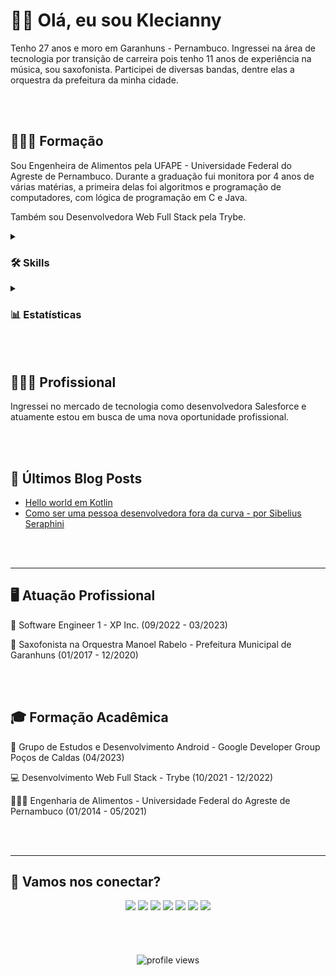 # 👋🏽 Olá, eu sou Klecianny 

Tenho 27 anos e moro em Garanhuns - Pernambuco. Ingressei na área de tecnologia por transição de carreira pois tenho 11 anos de experiência na música, sou saxofonista. Participei de diversas bandas, dentre elas a orquestra da prefeitura da minha cidade.

<br>
<br>

## 👩🏽‍🎓 Formação

Sou Engenheira de Alimentos pela UFAPE - Universidade Federal do Agreste de Pernambuco. Durante a graduação fui monitora por 4 anos de várias matérias, a primeira delas foi algoritmos e programação de computadores, com lógica de programação em C e Java.

Também sou Desenvolvedora Web Full Stack pela Trybe.

<details>
  <summary><h3>🛠 Skills</h3></summary>
<p>
<div>
<h4>Linguagens</h4>
<img title="C" alt="C" height="40" width="40" src="https://raw.githubusercontent.com/jmnote/z-icons/master/svg/c.svg" />
<img title="Java" alt="Java" height="40" width="40" src="https://cdn.jsdelivr.net/gh/devicons/devicon/icons/java/java-original.svg" />
<img title="HTML" alt="HTML" height="40" width="40" src="https://raw.githubusercontent.com/devicons/devicon/master/icons/html5/html5-original.svg" />
<img title="CSS" alt="CSS" height="40" width="40" src="https://raw.githubusercontent.com/devicons/devicon/master/icons/css3/css3-original.svg" />
<img title="JavaScript" alt="JavaScript" height="40" width="40" src="https://raw.githubusercontent.com/devicons/devicon/master/icons/javascript/javascript-plain.svg" />
<img title="TypeScript" alt="TypeScript" height="40" width="40" src="https://raw.githubusercontent.com/devicons/devicon/master/icons/typescript/typescript-original.svg" />
<img title="Python" alt="Python" height="40" width="40" src="https://cdn.jsdelivr.net/gh/devicons/devicon/icons/python/python-original.svg" />
<img title="C Sharp" alt="C Sharp" width="40" height="40" src="https://raw.githubusercontent.com/devicons/devicon/master/icons/csharp/csharp-original.svg" />
<img title="Kotlin" alt="Kotlin" width="40" height="40" src="https://cdn.jsdelivr.net/gh/devicons/devicon/icons/kotlin/kotlin-original.svg" />
          
<br>

<h4>Ferramentas de Utilidade</h4>
<img title="Linux" alt="Linux" width="40" height="40" src="https://raw.githubusercontent.com/devicons/devicon/master/icons/linux/linux-original.svg" />
<img title="Debian" alt="Debian" width="40" height="40" src="https://cdn.jsdelivr.net/gh/devicons/devicon/icons/debian/debian-original.svg" />
<img title="Terminal" alt="Terminal" height="40" width="40" src="https://cdn.svgporn.com/logos/terminal.svg" />
<img title="Git" alt="Git" height="40" width="40" src="https://cdn.jsdelivr.net/gh/devicons/devicon/icons/git/git-original.svg" />
<img title="GitHub" alt="GitHub" height="40" width="40" src="https://cdn.jsdelivr.net/gh/devicons/devicon/icons/github/github-original.svg" />
<img title="NPM" alt="NPM" height="40" width="40" src="https://cdn.jsdelivr.net/gh/devicons/devicon/icons/npm/npm-original-wordmark.svg" />
<img title="Eslint" alt="Eslint" height="40" width="40" src="https://cdn.jsdelivr.net/gh/devicons/devicon/icons/eslint/eslint-original.svg" />
<img title="Vscode" alt="Vscode" height="40" width="40" src="https://cdn.jsdelivr.net/gh/devicons/devicon/icons/vscode/vscode-original.svg" />
<img title="Vercel" alt="Vercel" height="40" width="40" src="https://www.svgrepo.com/show/327408/logo-vercel.svg" />
<img title="Heroku" alt="Heroku" height="40" width="40" src="https://cdn.jsdelivr.net/gh/devicons/devicon/icons/heroku/heroku-plain.svg" />
<img title="Trello" alt="Trello" height="40" width="40" src="https://cdn.jsdelivr.net/gh/devicons/devicon/icons/trello/trello-plain.svg" />
<img title="Jest" alt="Jest" height="40" width="40" src="https://raw.githubusercontent.com/devicons/devicon/master/icons/jest/jest-plain.svg" />
<img title="Docker" alt="Docker" height="40" width="40" src="https://raw.githubusercontent.com/devicons/devicon/master/icons/docker/docker-original.svg" />
<img title="Pytest" alt="Pytest" height="40" width="40" src="https://cdn.jsdelivr.net/gh/devicons/devicon/icons/pytest/pytest-original.svg" />
<br>

<h4>Ferramentas Front-end</h4>
<img title="React" alt="React" height="40" width="40" src="https://raw.githubusercontent.com/devicons/devicon/master/icons/react/react-original.svg" />
<img title="Redux" alt="Redux" height="40" width="40" src="https://raw.githubusercontent.com/devicons/devicon/master/icons/redux/redux-original.svg" />
<img title="React Testing Library" alt="React Testing Library" width="40" height="40" src="https://testing-library.com/img/logo-large.png" />
<br>
  
<h4>Ferramentas Back-end</h4>
<img title="Node.JS" alt="Node.JS" height="40" width="40" src="https://cdn.jsdelivr.net/gh/devicons/devicon/icons/nodejs/nodejs-original.svg" />
<img title="Express" alt="Express" height="40" width="40" src="https://cdn.jsdelivr.net/gh/devicons/devicon/icons/express/express-original.svg" />
<img title="MySQL" alt="MySQL" height="40" width="40" src="https://cdn.jsdelivr.net/gh/devicons/devicon/icons/mysql/mysql-original.svg" />
<img title="MongoDB" alt="MongoDB" height="40" width="40" src="https://cdn.jsdelivr.net/gh/devicons/devicon/icons/mongodb/mongodb-original.svg" />
<img title="Mocha" alt="Mocha" height="40" width="40" src="https://cdn.jsdelivr.net/gh/devicons/devicon/icons/mocha/mocha-plain.svg" />
<img title="Sequelize" alt="Sequelize" height="40" width="40" src="https://cdn.jsdelivr.net/gh/devicons/devicon/icons/sequelize/sequelize-original.svg" />
<img title="PHP" alt="PHP" height="40" width="40" src="https://cdn.jsdelivr.net/gh/devicons/devicon/icons/php/php-original.svg" />
  
<br>

<h4>Ferramentas Android</h4>
<img title="Android" alt="Android" width="40" height="40" src="https://cdn.jsdelivr.net/gh/devicons/devicon/icons/android/android-original.svg" />
<img title="Adroid Studio" alt="Adroid Studio" width="40" height="40" src="https://cdn.jsdelivr.net/gh/devicons/devicon/icons/androidstudio/androidstudio-original.svg" />
  
</div>
</p>
</details>

<details>
<summary><h3>📊 Estatísticas</h3></summary>
<p>
<div align="center">
<img width="600" src="https://github-profile-summary-cards.vercel.app/api/cards/profile-details?username=Kecbm&theme=radical" />
<img width="600" src="https://github-readme-stats.vercel.app/api/top-langs?locale=pt-br&hide_title=false&layout=compact&card_width=320&langs_count=6&theme=radical&hide_border=true&username=kecbm" height="150" alt="languages graph"  />

</div>
</p>
</details>

<br>
<br>

## 👩🏽‍💻 Profissional

Ingressei no mercado de tecnologia como desenvolvedora Salesforce e atuamente estou em busca de uma nova oportunidade profissional.

<br>
<br>

## 📖 Últimos Blog Posts

<!-- BLOG-POST-LIST:START -->
- [Hello world em Kotlin](https://dev.to/kecbm/hello-world-em-kotlin-6de)
- [Como ser uma pessoa desenvolvedora fora da curva - por Sibelius Seraphini](https://dev.to/kecbm/como-ser-um-dev-fora-da-curva-por-sseraphini-4og2)
<!-- BLOG-POST-LIST:END -->

<br>
<br>

----

## 🖥 Atuação Profissional

🏦 Software Engineer 1 - XP Inc. (09/2022 - 03/2023)

🎷 Saxofonista na Orquestra Manoel Rabelo - Prefeitura Municipal de Garanhuns (01/2017 - 12/2020)

<br>
<br>

## 🎓 Formação Acadêmica

📱 Grupo de Estudos e Desenvolvimento Android - Google Developer Group Poços de Caldas (04/2023)

💻 Desenvolvimento Web Full Stack - Trybe (10/2021 - 12/2022)

👩🏽‍🔬 Engenharia de Alimentos - Universidade Federal do Agreste de Pernambuco (01/2014 - 05/2021)

<br>
<br>

----

## 🤝 Vamos nos conectar?

<div align="center" style="display: inline_block">
<a href="https://kleciannymelo.vercel.app/" target="_blank"><img src="https://img.shields.io/badge/-Portfólio-06D6A0?style=for-the-badge" target="_blank"></a>
<a href="https://www.linkedin.com/in/kecbm/" target="_blank"><img src="https://img.shields.io/badge/-LinkedIn-%230077B5?style=for-the-badge&logo=linkedin&logoColor=white" target="_blank"></a> 
<a href="https://twitter.com/Kecbm" target="_blank"><img src="https://img.shields.io/badge/Twitter-1DA1F2?style=for-the-badge&logo=twitter&logoColor=white" target="_blank"></a>
<a href="https://dev.to/kecbm" target="_blank"><img src="https://img.shields.io/static/v1?message=dev.to&logo=dev.to&label=&color=0A0A0A&logoColor=white&labelColor=&style=for-the-badge" /></a>
<a href="https://www.instagram.com/kecbm/" target="_blank"><img src="https://img.shields.io/badge/-Instagram-%23E4405F?style=for-the-badge&logo=instagram&logoColor=white" target="_blank"></a>
<a href="mailto:kleciannymelo@gmail.com"><img src="https://img.shields.io/badge/Gmail-C00021?style=for-the-badge&logo=gmail&logoColor=white" target="_blank"></a>
<a href="https://www.strava.com/athletes/38108758"><img src="https://img.shields.io/badge/Strava-FC4C02?style=for-the-badge&logo=strava&logoColor=white" target="_blank" /></a>
</div>

<br>
<br>
<br>
<br>

<div align="center">
  <img src="https://komarev.com/ghpvc/?username=Kecbm" alt="profile views" />
</div>
